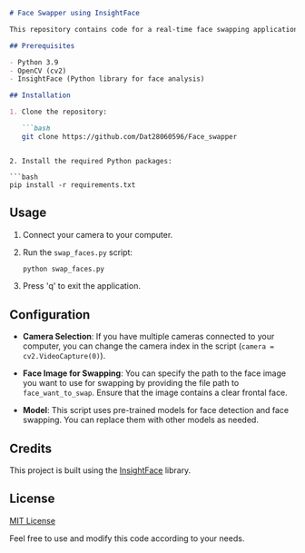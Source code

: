 ```markdown
# Face Swapper using InsightFace

This repository contains code for a real-time face swapping application using the InsightFace library. It allows you to swap faces in live video streams captured from a camera.

## Prerequisites

- Python 3.9
- OpenCV (cv2)
- InsightFace (Python library for face analysis)

## Installation

1. Clone the repository:

   ```bash
   git clone https://github.com/Dat28060596/Face_swapper
```
   ```

2. Install the required Python packages:

   ```bash
   pip install -r requirements.txt
   ```

## Usage

1. Connect your camera to your computer.

2. Run the `swap_faces.py` script:

   ```bash
   python swap_faces.py
   ```

3. Press 'q' to exit the application.

## Configuration

- **Camera Selection**: If you have multiple cameras connected to your computer, you can change the camera index in the script (`camera = cv2.VideoCapture(0)`).

- **Face Image for Swapping**: You can specify the path to the face image you want to use for swapping by providing the file path to `face_want_to_swap`. Ensure that the image contains a clear frontal face.

- **Model**: This script uses pre-trained models for face detection and face swapping. You can replace them with other models as needed.

## Credits

This project is built using the [InsightFace](https://github.com/deepinsight/insightface) library.

## License

[MIT License](LICENSE)

Feel free to use and modify this code according to your needs.
